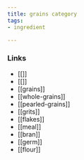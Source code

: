 ```yaml
---
title: grains category
tags:
- ingredient

---
```



### Links

* [[]]
* [[]]
* [[grains]]
* [[whole-grains]]
* [[pearled-grains]]
* [[grits]]
* [[flakes]]
* [[meal]]
* [[bran]]
* [[germ]]
* [[flour]]
